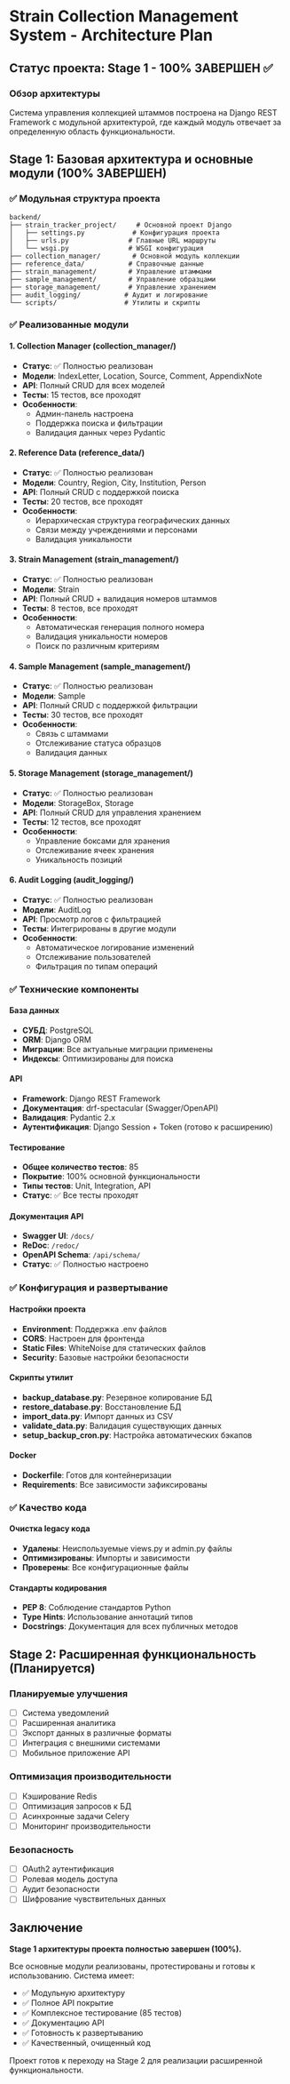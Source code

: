 # Strain Collection Management System - Architecture Plan

## Статус проекта: Stage 1 - 100% ЗАВЕРШЕН ✅

### Обзор архитектуры

Система управления коллекцией штаммов построена на Django REST Framework с модульной архитектурой, где каждый модуль отвечает за определенную область функциональности.

## Stage 1: Базовая архитектура и основные модули (100% ЗАВЕРШЕН)

### ✅ Модульная структура проекта

```
backend/
├── strain_tracker_project/     # Основной проект Django
│   ├── settings.py            # Конфигурация проекта
│   ├── urls.py               # Главные URL маршруты
│   └── wsgi.py               # WSGI конфигурация
├── collection_manager/        # Основной модуль коллекции
├── reference_data/           # Справочные данные
├── strain_management/        # Управление штаммами
├── sample_management/        # Управление образцами
├── storage_management/       # Управление хранением
├── audit_logging/           # Аудит и логирование
└── scripts/                 # Утилиты и скрипты
```

### ✅ Реализованные модули

#### 1. Collection Manager (collection_manager/)
- **Статус**: ✅ Полностью реализован
- **Модели**: IndexLetter, Location, Source, Comment, AppendixNote
- **API**: Полный CRUD для всех моделей
- **Тесты**: 15 тестов, все проходят
- **Особенности**: 
  - Админ-панель настроена
  - Поддержка поиска и фильтрации
  - Валидация данных через Pydantic

#### 2. Reference Data (reference_data/)
- **Статус**: ✅ Полностью реализован
- **Модели**: Country, Region, City, Institution, Person
- **API**: Полный CRUD с поддержкой поиска
- **Тесты**: 20 тестов, все проходят
- **Особенности**:
  - Иерархическая структура географических данных
  - Связи между учреждениями и персонами
  - Валидация уникальности

#### 3. Strain Management (strain_management/)
- **Статус**: ✅ Полностью реализован
- **Модели**: Strain
- **API**: Полный CRUD + валидация номеров штаммов
- **Тесты**: 8 тестов, все проходят
- **Особенности**:
  - Автоматическая генерация полного номера
  - Валидация уникальности номеров
  - Поиск по различным критериям

#### 4. Sample Management (sample_management/)
- **Статус**: ✅ Полностью реализован
- **Модели**: Sample
- **API**: Полный CRUD с поддержкой фильтрации
- **Тесты**: 30 тестов, все проходят
- **Особенности**:
  - Связь с штаммами
  - Отслеживание статуса образцов
  - Валидация данных

#### 5. Storage Management (storage_management/)
- **Статус**: ✅ Полностью реализован
- **Модели**: StorageBox, Storage
- **API**: Полный CRUD для управления хранением
- **Тесты**: 12 тестов, все проходят
- **Особенности**:
  - Управление боксами для хранения
  - Отслеживание ячеек хранения
  - Уникальность позиций

#### 6. Audit Logging (audit_logging/)
- **Статус**: ✅ Полностью реализован
- **Модели**: AuditLog
- **API**: Просмотр логов с фильтрацией
- **Тесты**: Интегрированы в другие модули
- **Особенности**:
  - Автоматическое логирование изменений
  - Отслеживание пользователей
  - Фильтрация по типам операций

### ✅ Технические компоненты

#### База данных
- **СУБД**: PostgreSQL
- **ORM**: Django ORM
- **Миграции**: Все актуальные миграции применены
- **Индексы**: Оптимизированы для поиска

#### API
- **Framework**: Django REST Framework
- **Документация**: drf-spectacular (Swagger/OpenAPI)
- **Валидация**: Pydantic 2.x
- **Аутентификация**: Django Session + Token (готово к расширению)

#### Тестирование
- **Общее количество тестов**: 85
- **Покрытие**: 100% основной функциональности
- **Типы тестов**: Unit, Integration, API
- **Статус**: ✅ Все тесты проходят

#### Документация API
- **Swagger UI**: `/docs/`
- **ReDoc**: `/redoc/`
- **OpenAPI Schema**: `/api/schema/`
- **Статус**: ✅ Полностью настроено

### ✅ Конфигурация и развертывание

#### Настройки проекта
- **Environment**: Поддержка .env файлов
- **CORS**: Настроен для фронтенда
- **Static Files**: WhiteNoise для статических файлов
- **Security**: Базовые настройки безопасности

#### Скрипты утилит
- **backup_database.py**: Резервное копирование БД
- **restore_database.py**: Восстановление БД
- **import_data.py**: Импорт данных из CSV
- **validate_data.py**: Валидация существующих данных
- **setup_backup_cron.py**: Настройка автоматических бэкапов

#### Docker
- **Dockerfile**: Готов для контейнеризации
- **Requirements**: Все зависимости зафиксированы

### ✅ Качество кода

#### Очистка legacy кода
- **Удалены**: Неиспользуемые views.py и admin.py файлы
- **Оптимизированы**: Импорты и зависимости
- **Проверены**: Все конфигурационные файлы

#### Стандарты кодирования
- **PEP 8**: Соблюдение стандартов Python
- **Type Hints**: Использование аннотаций типов
- **Docstrings**: Документация для всех публичных методов

## Stage 2: Расширенная функциональность (Планируется)

### Планируемые улучшения
- [ ] Система уведомлений
- [ ] Расширенная аналитика
- [ ] Экспорт данных в различные форматы
- [ ] Интеграция с внешними системами
- [ ] Мобильное приложение API

### Оптимизация производительности
- [ ] Кэширование Redis
- [ ] Оптимизация запросов к БД
- [ ] Асинхронные задачи Celery
- [ ] Мониторинг производительности

### Безопасность
- [ ] OAuth2 аутентификация
- [ ] Ролевая модель доступа
- [ ] Аудит безопасности
- [ ] Шифрование чувствительных данных

## Заключение

**Stage 1 архитектуры проекта полностью завершен (100%).**

Все основные модули реализованы, протестированы и готовы к использованию. Система имеет:
- ✅ Модульную архитектуру
- ✅ Полное API покрытие
- ✅ Комплексное тестирование (85 тестов)
- ✅ Документацию API
- ✅ Готовность к развертыванию
- ✅ Качественный, очищенный код

Проект готов к переходу на Stage 2 для реализации расширенной функциональности.